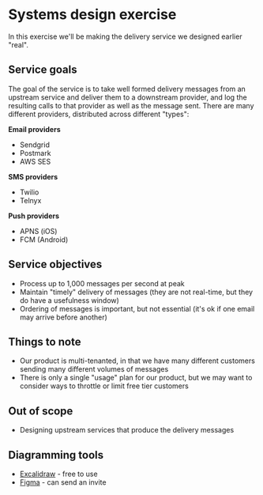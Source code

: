 # Systems design exercise

In this exercise we'll be making the delivery service we designed earlier "real".

## Service goals

The goal of the service is to take well formed delivery messages from an upstream service and deliver them to a downstream provider, and log the resulting calls to that provider as well as the message sent. There are many different providers, distributed across different "types":

**Email providers**

- Sendgrid
- Postmark
- AWS SES

**SMS providers**

- Twilio
- Telnyx

**Push providers**

- APNS (iOS)
- FCM (Android)

## Service objectives

- Process up to 1,000 messages per second at peak
- Maintain "timely" delivery of messages (they are not real-time, but they do have a usefulness window)
- Ordering of messages is important, but not essential (it's ok if one email may arrive before another)

## Things to note

- Our product is multi-tenanted, in that we have many different customers sending many different volumes of messages
- There is only a single "usage" plan for our product, but we may want to consider ways to throttle or limit free tier customers

## Out of scope

- Designing upstream services that produce the delivery messages

## Diagramming tools

- [Excalidraw](https://excalidraw.com/) - free to use
- [Figma](https://figma.com) - can send an invite
